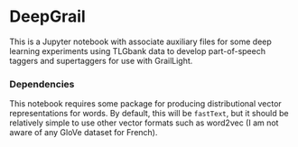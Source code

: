 # DeepGrail

This is a Jupyter notebook with associate auxiliary files for some deep learning experiments using TLGbank data to develop part-of-speech taggers and supertaggers for use with GrailLight.


### Dependencies

This notebook requires some package for producing distributional vector representations for words. By default, this will be `fastText`, but it should be relatively simple to use other vector formats such as word2vec (I am not aware of any GloVe dataset for French).
